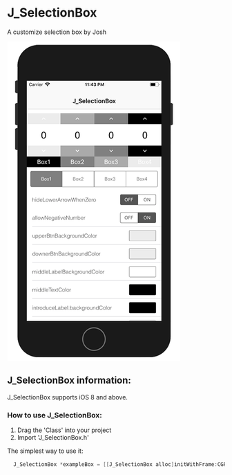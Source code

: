 # J_SelectionBox
A customize selection box by Josh

![image](https://github.com/iverson1234tw/J_SelectionBox/blob/master/J_Box.png?raw=true)

## J_SelectionBox information:
J_SelectionBox supports iOS 8 and above.

### How to use J_SelectionBox:
1. Drag the 'Class' into your project
2. Import 'J_SelectionBox.h'

The simplest way to use it:
```objective-c
  J_SelectionBox *exampleBox = [[J_SelectionBox alloc]initWithFrame:CGRectMake(0, 0, WIDTH, HEIGHT)];
```
